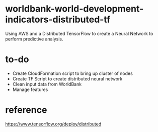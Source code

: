 # worldbank-world-development-indicators-distributed-tf
Using AWS and a Distributed TensorFlow to create a Neural Network to perform predictive analysis.

# to-do
* Create CloudFormation script to bring up cluster of nodes
* Create TF Script to create distributed neural network
* Clean input data from WorldBank
* Manage features

# reference
https://www.tensorflow.org/deploy/distributed
